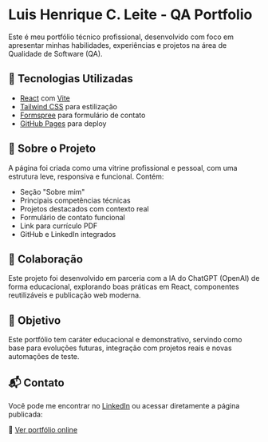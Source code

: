 # Luis Henrique C. Leite - QA Portfolio

Este é meu portfólio técnico profissional, desenvolvido com foco em apresentar minhas habilidades, experiências e projetos na área de Qualidade de Software (QA).

## 🚀 Tecnologias Utilizadas

- [React](https://reactjs.org/) com [Vite](https://vitejs.dev/)
- [Tailwind CSS](https://tailwindcss.com/) para estilização
- [Formspree](https://formspree.io/) para formulário de contato
- [GitHub Pages](https://pages.github.com/) para deploy

## 📄 Sobre o Projeto

A página foi criada como uma vitrine profissional e pessoal, com uma estrutura leve, responsiva e funcional. Contém:

- Seção "Sobre mim"
- Principais competências técnicas
- Projetos destacados com contexto real
- Formulário de contato funcional
- Link para currículo PDF
- GitHub e LinkedIn integrados

## 🤝 Colaboração

Este projeto foi desenvolvido em parceria com a IA do ChatGPT (OpenAI) de forma educacional, explorando boas práticas em React, componentes reutilizáveis e publicação web moderna.

## 🧪 Objetivo

Este portfólio tem caráter educacional e demonstrativo, servindo como base para evoluções futuras, integração com projetos reais e novas automações de teste.

## 📬 Contato

Você pode me encontrar no [LinkedIn](https://linkedin.com/in/luishchagas) ou acessar diretamente a página publicada:

🔗 [Ver portfólio online](https://luiishcl.github.io/luisleite-portfolio/)